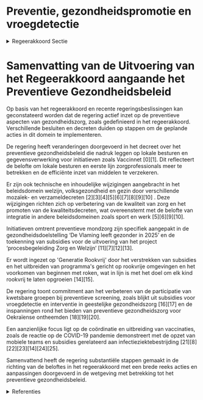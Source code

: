 # Preventie, gezondheidspromotie en vroegdetectie

<details>
        <summary>Regeerakkoord Sectie </summary>
        <p>1.2.3.1 Preventie, gezondheidspromotie en vroegdetectie Beter voorkomen dan genezen. Preventie en vroegdetectie zijn speerpunten binnen het Vlaamse welzijns- en gezondheids-beleid. We herzien het Preventiedecreet met het oog op een efficiënte inzet van de verhoogde middelen en het realiseren van zo groot mogelijke gezondheidswinsten. Door de gezonde keuze de eenvoudigste te maken zetten we op een slimme manier in op preventie. In het decreet hanteren we als leidraad het gebruik van de inzichten van gedragswetenschappen (nudging). We versterken de rol van de lokale besturen en de eerstelijnszones. We betrekken ook de eerstelijnszorgberoepen bij preventieve campagnes. We verzamelen de werkende methodieken en zetten deze gericht in. We onderzoeken nieuwe onderbouwde inzichten in project-fase. Niet-werkende methodieken en acties worden stopgezet. We zorgen ervoor dat de uitvoerende partners voldoende inzetten op registratie, monitoring en gegevensuitwisse-ling. Het preventiebeleid moet meer tastbaar en meetbaar worden, zodat we de finaliteit van het beleid kunnen zien. We koppelen de middelen aan concrete doelstellingen en hun doelmatigheid. We (her)evalueren gezondheidsdoelstel-lingen die moeten inspelen op de actuele trends. In overleg met de partners op het werkveld en op basis van wetenschappelijke evidentie worden deze doelstellingen via voortgangsrapportages verder opgevolgd. We werken samen met de andere beleidsdo-meinen (Sport, Werk, Onderwijs, enz.) in het kader van preventief welzijnsbeleid. Een goede mondhygiëne wordt een nieuwe gezondheidsdoelstelling, zowel voor kinderen (via afspraken met de scholen) als voor mensen die verblijven in residentiële zorgsettings (kinderen, jongeren, ouderen). We zetten in het bijzonder ook in op het bereiken van kwetsbare groepen. We kunnen hiervoor mondhygiënisten inschakelen. We maken werk van de ‘Generatie Rookvrij’, waarbij elk kind geboren vanaf 2019 rookvrij kan opgroeien en niet begint met roken. Op basis van wetenschappelijk onderzoek gaan we na hoe we de preventieve kanker-screening (bijvoorbeeld borstkanker, darmkanker, huidkanker) en de vroegtijdige opsporing van zeldzame ziekten verder kunnen uitbreiden. We focussen hierbij in het bijzonder op het verbeteren van de participatie van kwetsbare groepen. We nemen concrete maatregelen om de verdere opmars van obesitas en diabetes tegen te gaan. We maken gebruik van geïntegreerde coaching programma’s (gewicht, roken, stress, beweging, enzo-voort) om mensen te helpen hun levens-wijze aan te passen. Een geïntegreerde aanpak van seksuele gezondheid moet voldoende aandacht krijgen binnen het gevoerde beleid. We zetten hierbij o.a. in op risicogroepen. We blijven het belang van het Vlaams vaccinatieschema voor de volksgezondheid sterk benadrukken. Daartoe dienen ouders sterk gesensibiliseerd te worden. Dat doen we met intensieve informatie- en sensibilise-ringscampagnes om de burgers te infor-meren over de meerwaarde van vaccinaties en we bestrijden fake news over de gezond-heidsrisico’s ervan. We gaan ook na welke bijkomende vaccinaties gezondheidsecono-misch relevant zijn voor de volksgezondheid. Op basis daarvan bekijken we of het Vlaams vaccinatieschema kan worden uitgebreid. We houden daarbij rekening met het advies van de Hoge Gezondheidsraad. We zorgen voor een betere registratie van griepvaccinatie zowel bij instellingen als bij bedrijven. Voor mensen die werken in de gezond-heidszorgsector of beroepsmatig veel in contact komen met kleine kinderen of andere risicogroepen is de vaccinatie extra belangrijk. Zij hebben een bijzondere verantwoordelijkheid tegenover hun pati-enten die extra kwetsbaar zijn. We drijven de vaccinatiegraad op. In het kader van preventie en gezondheids-bevordering leggen we meer klemtonen op een gezonde omgeving, waarbij milieu en natuur een meer prominente plaats krijgt. Hiervoor is overleg en afstemming nodig met het beleidsdomein Omgeving. Ook een gezonde woon- en schoolomgeving verdienen hierbij de nodige aandacht. </p>
        </details> 

# Samenvatting van de Uitvoering van het Regeerakkoord aangaande het Preventieve Gezondheidsbeleid

Op basis van het regeerakkoord en recente regeringsbeslissingen kan geconstateerd worden dat de regering actief inzet op de preventieve aspecten van gezondheidszorg, zoals gedefinieerd in het regeerakkoord. Verschillende besluiten en decreten duiden op stappen om de geplande acties in dit domein te implementeren.

De regering heeft veranderingen doorgevoerd in het decreet over het preventieve gezondheidsbeleid die nadruk leggen op lokale besturen en gegevensverwerking voor initiatieven zoals Vaccinnet \[0\]\[1\]. Dit reflecteert de belofte om lokale besturen en eerste lijn zorgprofessionals meer te betrekken en de efficiënte inzet van middelen te verzekeren.

Er zijn ook technische en inhoudelijke wijzigingen aangebracht in het beleidsdomein welzijn, volksgezondheid en gezin door verschillende mozaïek- en verzameldecreten \[2\]\[3\]\[4\]\[5\]\[6\]\[7\]\[8\]\[9\]\[10\] . Deze wijzigingen richten zich op verbetering van de kwaliteit van zorg en het promoten van de kwaliteitsdecreten, wat overeenstemt met de belofte van integratie in andere beleidsdomeinen zoals sport en werk \[5\]\[6\]\[9\]\[10\].

Initiatieven omtrent preventieve mondzorg zijn specifiek aangepakt in de gezondheidsdoelstelling ‘De Vlaming leeft gezonder in 2025’ en de toekenning van subsidies voor de uitvoering van het project ‘procesbegeleiding Zorg en Welzijn’ \[11\]\[7\]\[12\]\[13\].

Er wordt ingezet op 'Generatie Rookvrij' door het verstrekken van subsidies en het uitbreiden van programma's gericht op rookvrije omgevingen en het voorkomen van beginnen met roken, wat in lijn is met het doel om elk kind rookvrij te laten opgroeien \[14\]\[15\].

De regering toont commitment aan het verbeteren van de participatie van kwetsbare groepen bij preventieve screening, zoals blijkt uit subsidies voor vroegdetectie en interventie in geestelijke gezondheidszorg \[16\]\[17\] en de inspanningen rond het bieden van preventieve gezondheidszorg voor Oekraïense ontheemden \[18\]\[19\]\[20\].

Een aanzienlijke focus ligt op de coördinatie en uitbreiding van vaccinaties, zoals de reactie op de COVID-19 pandemie demonstreert met de opzet van mobiele teams en subsidies gerelateerd aan infectieziektebestrijding \[21\]\[8\]\[22\]\[23\]\[14\]\[24\]\[25\].

Samenvattend heeft de regering substantiële stappen gemaakt in de richting van de beloftes in het regeerakkoord met een brede reeks acties en aanpassingen doorgevoerd in de wetgeving met betrekking tot het preventieve gezondheidsbeleid.

<details>
        <summary> Referenties</summary>
        
**[\[0\]](https://beslissingenvlaamseregering.vlaanderen.be/?search=Wijziging%20decreet%20preventieve%20gezondheidsbeleid&dateOption=select&startDate=2023-09-15T08%3A00%3A00Z&endDate=2023-09-15T08%3A00%3A00Z)** : **(2023-09-15)** Wijziging decreet preventieve gezondheidsbeleid 

**[\[1\]](https://beslissingenvlaamseregering.vlaanderen.be/?search=Wijziging%20decreet%20preventieve%20gezondheidsbeleid&dateOption=select&startDate=2023-04-28T08%3A00%3A00Z&endDate=2023-04-28T08%3A00%3A00Z)** : **(2023-04-28)** Wijziging decreet preventieve gezondheidsbeleid 

**[\[2\]](https://beslissingenvlaamseregering.vlaanderen.be/?search=Moza%C3%AFekdecreet%20beleidsdomein%20Welzijn%2C%20Volksgezondheid%20en%20Gezin&dateOption=select&startDate=2023-03-24T09%3A00%3A00Z&endDate=2023-03-24T09%3A00%3A00Z)** : **(2023-03-24)** Mozaïekdecreet beleidsdomein Welzijn, Volksgezondheid en Gezin 

**[\[3\]](https://beslissingenvlaamseregering.vlaanderen.be/?search=Moza%C3%AFekdecreet%20beleidsdomein%20Welzijn%2C%20Volksgezondheid%20en%20Gezin&dateOption=select&startDate=2023-06-02T08%3A00%3A00Z&endDate=2023-06-02T08%3A00%3A00Z)** : **(2023-06-02)** Mozaïekdecreet beleidsdomein Welzijn, Volksgezondheid en Gezin 

**[\[4\]](https://beslissingenvlaamseregering.vlaanderen.be/?search=Moza%C3%AFekdecreet%20beleidsdomein%20Welzijn%2C%20Volksgezondheid%20en%20Gezin&dateOption=select&startDate=2023-09-15T08%3A00%3A00Z&endDate=2023-09-15T08%3A00%3A00Z)** : **(2023-09-15)** Mozaïekdecreet beleidsdomein Welzijn, Volksgezondheid en Gezin 

**[\[5\]](https://beslissingenvlaamseregering.vlaanderen.be/?search=Kwaliteitsdecreet%20beleidsdomein%20Welzijn%2C%20Volksgezondheid%20en%20Gezin%20%28WVG%29&dateOption=select&startDate=2023-05-05T08%3A00%3A00Z&endDate=2023-05-05T08%3A00%3A00Z)** : **(2023-05-05)** Kwaliteitsdecreet beleidsdomein Welzijn, Volksgezondheid en Gezin (WVG) 

**[\[6\]](https://beslissingenvlaamseregering.vlaanderen.be/?search=Kwaliteitsdecreet%20beleidsdomein%20Welzijn%2C%20Volksgezondheid%20en%20Gezin%20%28WVG%29&dateOption=select&startDate=2023-02-17T09%3A00%3A00Z&endDate=2023-02-17T09%3A00%3A00Z)** : **(2023-02-17)** Kwaliteitsdecreet beleidsdomein Welzijn, Volksgezondheid en Gezin (WVG) 

**[\[7\]](https://beslissingenvlaamseregering.vlaanderen.be/?search=Vlaams%20Instituut%20Gezond%20Leven%20vzw%3A%20verlenging%20project%20procesbegeleiding%20Zorg%20en%20Welzijn%20bij%20voeren%20preventief%20gezondheidsbeleid&dateOption=select&startDate=2022-10-07T08%3A00%3A00Z&endDate=2022-10-07T08%3A00%3A00Z)** : **(2022-10-07)** Vlaams Instituut Gezond Leven vzw: verlenging project procesbegeleiding Zorg en Welzijn bij voeren preventief gezondheidsbeleid 

**[\[8\]](https://beslissingenvlaamseregering.vlaanderen.be/?search=COVID-19%3A%20mobiele%20teams%20infectiebestrijding%20als%20tweedelijnsdefensie%20in%20een%20epidemie&dateOption=select&startDate=2020-09-25T08%3A00%3A00Z&endDate=2020-09-25T08%3A00%3A00Z)** : **(2020-09-25)** COVID-19: mobiele teams infectiebestrijding als tweedelijnsdefensie in een epidemie 

**[\[9\]](https://beslissingenvlaamseregering.vlaanderen.be/?search=Verzameldecreet%20Welzijn%2C%20Volksgezondheid%20en%20Gezin%3A%20naamswijziging%20agentschappen&dateOption=select&startDate=2020-10-09T08%3A00%3A00Z&endDate=2020-10-09T08%3A00%3A00Z)** : **(2020-10-09)** Verzameldecreet Welzijn, Volksgezondheid en Gezin: naamswijziging agentschappen 

**[\[10\]](https://beslissingenvlaamseregering.vlaanderen.be/?search=COVID-19%3A%20herverdeling%20provisie%20tijdelijke%20personeelsuitbreiding%20Infectieziektebestrijding%20door%20middel%20van%20mobiele%20teams&dateOption=select&startDate=2020-06-26T08%3A00%3A00Z&endDate=2020-06-26T08%3A00%3A00Z)** : **(2020-06-26)** COVID-19: herverdeling provisie tijdelijke personeelsuitbreiding Infectieziektebestrijding door middel van mobiele teams 

**[\[11\]](https://beslissingenvlaamseregering.vlaanderen.be/?search=Herziening%20Vlaamse%20Gezondheidsdoelstelling%20%E2%80%98De%20Vlaming%20leeft%20gezonder%20in%202025%E2%80%99&dateOption=select&startDate=2023-05-12T08%3A00%3A00Z&endDate=2023-05-12T08%3A00%3A00Z)** : **(2023-05-12)** Herziening Vlaamse Gezondheidsdoelstelling ‘De Vlaming leeft gezonder in 2025’ 

**[\[12\]](https://beslissingenvlaamseregering.vlaanderen.be/?search=COVID-19%3A%20wijziging%20preventiedecreet%20en%20decreet%20over%20de%20organisatie%20van%20het%20centrale%20en%20lokale%20contactonderzoek%20en%20de%20COVID-19-teams&dateOption=select&startDate=2021-07-16T06%3A00%3A00Z&endDate=2021-07-16T06%3A00%3A00Z)** : **(2021-07-16)** COVID-19: wijziging preventiedecreet en decreet over de organisatie van het centrale en lokale contactonderzoek en de COVID-19-teams 

**[\[13\]](https://beslissingenvlaamseregering.vlaanderen.be/?search=Vlaams%20Instituut%20Gezond%20Leven%20vzw%3A%20wijziging%20subsidie%20procesbegeleiding%20van%20voorzieningen%20en%20diensten%20in%20Zorg%20en%20Welzijn%20bij%20het%20voeren%20van%20een%20preventief%20gezondheidsbeleid&dateOption=select&startDate=2020-12-18T09%3A00%3A00Z&endDate=2020-12-18T09%3A00%3A00Z)** : **(2020-12-18)** Vlaams Instituut Gezond Leven vzw: wijziging subsidie procesbegeleiding van voorzieningen en diensten in Zorg en Welzijn bij het voeren van een preventief gezondheidsbeleid 

**[\[14\]](https://beslissingenvlaamseregering.vlaanderen.be/?search=Vlaams%20Instituut%20voor%20Gezondheidspromotie%20en%20Ziektepreventie%20%28VIGEZ%29%3A%20verlenging%20subsidie%20project%20%E2%80%98Bewegen%20op%20Verwijzing%E2%80%99&dateOption=select&startDate=2020-10-23T08%3A00%3A00Z&endDate=2020-10-23T08%3A00%3A00Z)** : **(2020-10-23)** Vlaams Instituut voor Gezondheidspromotie en Ziektepreventie (VIGEZ): verlenging subsidie project ‘Bewegen op Verwijzing’ 

**[\[15\]](https://beslissingenvlaamseregering.vlaanderen.be/?search=Sciensano%3A%20subsidie%20ontwikkeling%20en%20uitvoering%20preventiebarometer%0A%0A&dateOption=select&startDate=2019-12-20T09%3A00%3A00Z&endDate=2019-12-20T09%3A00%3A00Z)** : **(2019-12-20)** Sciensano: subsidie ontwikkeling en uitvoering preventiebarometer

 

**[\[16\]](https://beslissingenvlaamseregering.vlaanderen.be/?search=Subsidie%20programma%20%27Vroegdetectie%20en%20vroeginterventie%27%20in%20de%20netwerken%20geestelijke%20gezondheidszorg%20voor%20kinderen%20en%20jongeren&dateOption=select&startDate=2022-12-09T09%3A00%3A00Z&endDate=2022-12-09T09%3A00%3A00Z)** : **(2022-12-09)** Subsidie programma 'Vroegdetectie en vroeginterventie' in de netwerken geestelijke gezondheidszorg voor kinderen en jongeren 

**[\[17\]](https://beslissingenvlaamseregering.vlaanderen.be/?search=Subsidie%20programma%20vroegdetectie%20en%20vroeginterventie&dateOption=select&startDate=2022-06-10T08%3A00%3A00Z&endDate=2022-06-10T08%3A00%3A00Z)** : **(2022-06-10)** Subsidie programma vroegdetectie en vroeginterventie 

**[\[18\]](https://beslissingenvlaamseregering.vlaanderen.be/?search=Verderzetting%20van%20het%20preventief%20zorgaanbod%20aan%20de%20Oekra%C3%AFense%20ontheemden%20in%20het%20jaar%202024&dateOption=select&startDate=2023-10-20T08%3A00%3A00Z&endDate=2023-10-20T08%3A00%3A00Z)** : **(2023-10-20)** Verderzetting van het preventief zorgaanbod aan de Oekraïense ontheemden in het jaar 2024 

**[\[19\]](https://beslissingenvlaamseregering.vlaanderen.be/?search=Subsidie%20zorgverleners%20voor%20preventief%20zorgaanbod%20Oekra%C3%AFense%20ontheemden&dateOption=select&startDate=2022-05-06T08%3A00%3A00Z&endDate=2022-05-06T08%3A00%3A00Z)** : **(2022-05-06)** Subsidie zorgverleners voor preventief zorgaanbod Oekraïense ontheemden 

**[\[20\]](https://beslissingenvlaamseregering.vlaanderen.be/?search=Verderzetten%20preventief%20zorgaanbod%20Oekra%C3%AFense%20ontheemden%3A%20oprichting%20centraal%20zorgpunt%20aan%20Eurostation%20in%20Brussel%20en%20subsidie%20voor%20TB%20opvolging&dateOption=select&startDate=2023-01-27T09%3A00%3A00Z&endDate=2023-01-27T09%3A00%3A00Z)** : **(2023-01-27)** Verderzetten preventief zorgaanbod Oekraïense ontheemden: oprichting centraal zorgpunt aan Eurostation in Brussel en subsidie voor TB opvolging 

**[\[21\]](https://beslissingenvlaamseregering.vlaanderen.be/?search=COVID-19%3A%20mobiele%20teams%20infectiebestrijding%20als%20tweedelijnsdefensie%20in%20een%20epidemie&dateOption=select&startDate=2020-07-10T08%3A00%3A00Z&endDate=2020-07-10T08%3A00%3A00Z)** : **(2020-07-10)** COVID-19: mobiele teams infectiebestrijding als tweedelijnsdefensie in een epidemie 

**[\[22\]](https://beslissingenvlaamseregering.vlaanderen.be/?search=Verlenging%20project%20coaching%20van%20bedrijven%20voor%20het%20voeren%20van%20een%20preventief%20gezondheidsbeleid&dateOption=select&startDate=2020-12-18T09%3A00%3A00Z&endDate=2020-12-18T09%3A00%3A00Z)** : **(2020-12-18)** Verlenging project coaching van bedrijven voor het voeren van een preventief gezondheidsbeleid 

**[\[23\]](https://beslissingenvlaamseregering.vlaanderen.be/?search=Sciensano%3A%20subsidie%20tweede%20editie%20Preventiebarometer&dateOption=select&startDate=2023-07-07T09%3A00%3A00Z&endDate=2023-07-07T09%3A00%3A00Z)** : **(2023-07-07)** Sciensano: subsidie tweede editie Preventiebarometer 

**[\[24\]](https://beslissingenvlaamseregering.vlaanderen.be/?search=Preventieve%20gezondheidszorg%3A%20eenmalige%20subsidie%20stijgende%20loonkosten%20%20partnerorganisaties%2C%20organisaties%20met%20terreinwerking%20en%20Logo%E2%80%99s&dateOption=select&startDate=2022-10-21T08%3A00%3A00Z&endDate=2022-10-21T08%3A00%3A00Z)** : **(2022-10-21)** Preventieve gezondheidszorg: eenmalige subsidie stijgende loonkosten  partnerorganisaties, organisaties met terreinwerking en Logo’s 

**[\[25\]](https://beslissingenvlaamseregering.vlaanderen.be/?search=Oproep%20erkenning%20en%20financiering%20Steunpunt%20voor%20Beleidsrelevant%20Onderzoek%20voor%20het%20thema%20%27Omgeving%20en%20Gezondheid%27%20%282022-2027%29&dateOption=select&startDate=2022-12-02T09%3A00%3A00Z&endDate=2022-12-02T09%3A00%3A00Z)** : **(2022-12-02)** Oproep erkenning en financiering Steunpunt voor Beleidsrelevant Onderzoek voor het thema 'Omgeving en Gezondheid' (2022-2027) 
        </details> 

